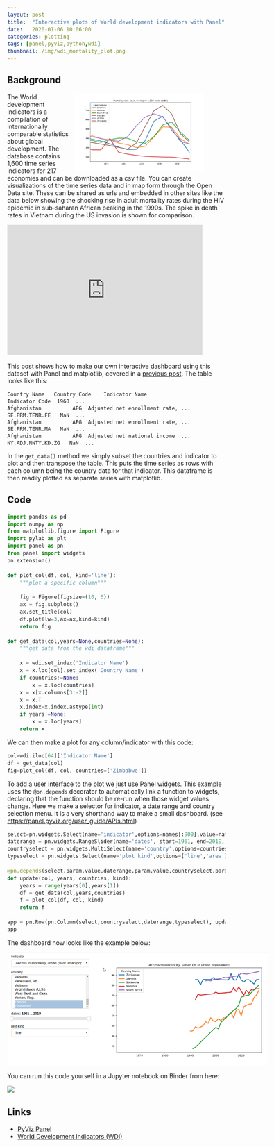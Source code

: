 ```yaml
---
layout: post
title:  "Interactive plots of World development indicators with Panel"
date:   2020-01-06 10:06:00
categories: plotting
tags: [panel,pyviz,python,wdi]
thumbnail: /img/wdi_mortality_plot.png
---
```


## Background

<div style="width: 350px; float:right;">
 <a href="/img/wdi_mortality_plot.png"> <img src="/img/wdi_mortality_plot.png" width="300px"></a>
</div>

The World development indicators is a compilation of internationally comparable statistics about global development. The database contains 1,600 time series indicators for 217 economies and can be downloaded as a csv file. You can create visualizations of the time series data and in map form through the Open Data site. These can be shared as urls and embedded in other sites like the data below showing the shocking rise in adult mortality rates during the HIV epidemic in sub-saharan African peaking in the 1990s. The spike in death rates in Vietnam during the US invasion is shown for comparison.

<iframe src="https://data.worldbank.org/share/widget?end=2017&indicators=SP.DYN.AMRT.MA&locations=ZW-ZA-ZM-UG-VN&start=1960&type=shaded&view=chart" width='450' height='300' frameBorder='0' scrolling="no" ></iframe>

This post shows how to make our own interactive dashboard using this dataset with Panel and matplotlib, covered in a [previous post](/bioinformatics/pyviz-panel).
The table looks like this:

```
Country Name   Country Code    Indicator Name                   Indicator Code  1960  ...
Afghanistan          AFG  Adjusted net enrollment rate, ...     SE.PRM.TENR.FE   NaN  ...  
Afghanistan          AFG  Adjusted net enrollment rate, ...     SE.PRM.TENR.MA   NaN  ...  
Afghanistan          AFG  Adjusted net national income  ...  NY.ADJ.NNTY.KD.ZG   NaN  ...
```
In the `get_data()` method we simply subset the countries and indicator to plot and then transpose the table. This puts the time series as rows with each column being the country data for that indicator. This dataframe is then readily plotted as separate series with matplotlib.

## Code

```python
import pandas as pd
import numpy as np
from matplotlib.figure import Figure
import pylab as plt
import panel as pn
from panel import widgets
pn.extension()

def plot_col(df, col, kind='line'):
    """plot a specific column"""

    fig = Figure(figsize=(10, 6))
    ax = fig.subplots()
    ax.set_title(col)    
    df.plot(lw=3,ax=ax,kind=kind)
    return fig

def get_data(col,years=None,countries=None):
    """get data from the wdi dataframe"""

    x = wdi.set_index('Indicator Name')
    x = x.loc[col].set_index('Country Name')
    if countries!=None:
        x = x.loc[countries]
    x = x[x.columns[3:-2]]
    x = x.T
    x.index=x.index.astype(int)
    if years!=None:
        x = x.loc[years]
    return x
```

We can then make a plot for any column/indicator with this code:

```python
col=wdi.iloc[64]['Indicator Name']
df = get_data(col)
fig=plot_col(df, col, countries=['Zimbabwe'])
```

To add a user interface to the plot we just use Panel widgets. This example uses the `@pn.depends` decorator to automatically link a function to widgets, declaring that the function should be re-run when those widget values change. Here we make a selector for indicator, a date range and country selection menu. It is a very shorthand way to make a small dashboard. (see https://panel.pyviz.org/user_guide/APIs.html)

```python
select=pn.widgets.Select(name='indicator',options=names[:900],value=names[24])
daterange = pn.widgets.RangeSlider(name='dates', start=1961, end=2019, value=(1961,2019), step=1)
countryselect = pn.widgets.MultiSelect(name='country',options=countries,value=scountries,size=8)
typeselect = pn.widgets.Select(name='plot kind',options=['line','area'])

@pn.depends(select.param.value,daterange.param.value,countryselect.param.value,typeselect.param.value)
def update(col, years, countries, kind):
    years = range(years[0],years[1])
    df = get_data(col,years,countries)
    f = plot_col(df, col, kind)    
    return f

app = pn.Row(pn.Column(select,countryselect,daterange,typeselect), update)
app
```

The dashboard now looks like the example below:

  <div style="width: 650px;">
  <a href="/img/wdi_panel_mpl.gif"> <img src="/img/wdi_panel_mpl.gif" width="600px"></a>
  </div>

You can run this code yourself in a Jupyter notebook on Binder from here:

  <div style="width: 180px;">
  <a href="https://mybinder.org/v2/gh/dmnfarrell/teaching/master?filepath=pyviz"> <img src="https://mybinder.org/badge_logo.svg" width="170px"></a>
  </div>

## Links

* [PyViz Panel](https://panel.pyviz.org/user_guide/)
* [World Development Indicators (WDI)](http://datatopics.worldbank.org/world-development-indicators/)
